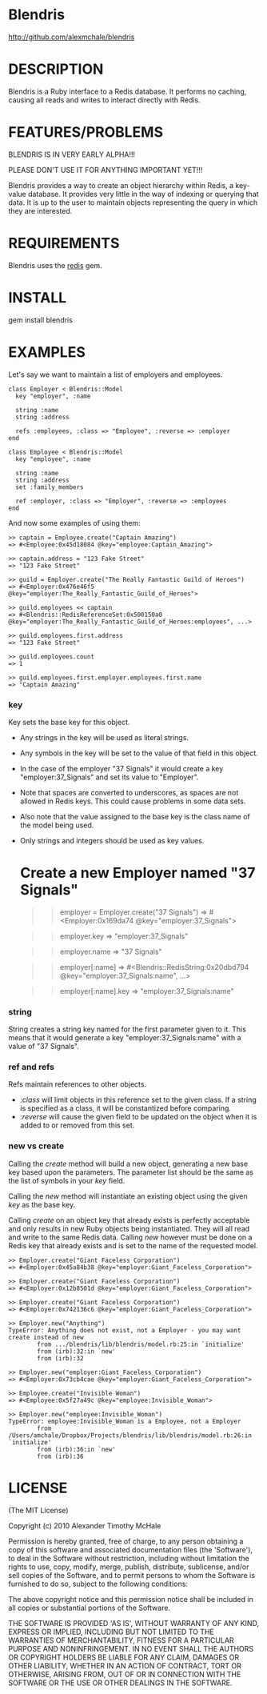 # Blendris #

http://github.com/alexmchale/blendris



# DESCRIPTION #

Blendris is a Ruby interface to a Redis database.  It performs no caching,
causing all reads and writes to interact directly with Redis.



# FEATURES/PROBLEMS #

BLENDRIS IS IN VERY EARLY ALPHA!!!

PLEASE DON'T USE IT FOR ANYTHING IMPORTANT YET!!!

Blendris provides a way to create an object hierarchy within Redis,
a key-value database.  It provides very little in the way of indexing
or querying that data.  It is up to the user to maintain objects
representing the query in which they are interested.



# REQUIREMENTS #

Blendris uses the [redis](http://gemcutter.org/gems/redis) gem.



# INSTALL #

gem install blendris



# EXAMPLES #

Let's say we want to maintain a list of employers and employees.

    class Employer < Blendris::Model
      key "employer", :name

      string :name
      string :address

      refs :employees, :class => "Employee", :reverse => :employer
    end

    class Employee < Blendris::Model
      key "employee", :name

      string :name
      string :address
      set :family_members

      ref :employer, :class => "Employer", :reverse => :employees
    end

And now some examples of using them:

    >> captain = Employee.create("Captain Amazing")
    => #<Employee:0x45d18084 @key="employee:Captain_Amazing">

    >> captain.address = "123 Fake Street"
    => "123 Fake Street"

    >> guild = Employer.create("The Really Fantastic Guild of Heroes")
    => #<Employer:0x476e46f5 @key="employer:The_Really_Fantastic_Guild_of_Heroes">

    >> guild.employees << captain
    => #<Blendris::RedisReferenceSet:0x500150a0 @key="employer:The_Really_Fantastic_Guild_of_Heroes:employees", ...>

    >> guild.employees.first.address
    => "123 Fake Street"

    >> guild.employees.count
    => 1

    >> guild.employees.first.employer.employees.first.name
    => "Captain Amazing"

### key ###

Key sets the base key for this object.

* Any strings in the key will be used as literal strings.
* Any symbols in the key will be set to the value of that field in this object.
* In the case of the employer "37 Signals" it would create a key
  "employer:37_Signals" and set its value to "Employer".
* Note that spaces are converted to underscores, as spaces are not allowed in
  Redis keys.  This could cause problems in some data sets.
* Also note that the value assigned to the base key is the class name of the
  model being used.
* Only strings and integers should be used as key values.

    # Create a new Employer named "37 Signals"
    >> employer = Employer.create("37 Signals")
    => #<Employer:0x169da74 @key="employer:37_Signals">

    >> employer.key
    => "employer:37_Signals"

    >> employer.name
    => "37 Signals"

    >> employer[:name]
    => #<Blendris::RedisString:0x20dbd794 @key="employer:37_Signals:name", ...>

    >> employer[:name].key
    => "employer:37_Signals:name"

### string ###

String creates a string key named for the first parameter given to it.
This means that it would generate a key "employer:37_Signals:name" with
a value of "37 Signals".

### ref and refs ###

Refs maintain references to other objects.

* *:class* will limit objects in this reference set to the given class.
  If a string is specified as a class, it will be constantized before
  comparing.
* *:reverse* will cause the given field to be updated on the object when
  it is added to or removed from this set.

### new vs create ###

Calling the *create* method will build a new object, generating a new base
key based upon the parameters.  The parameter list should be the same as
the list of symbols in your *key* field.

Calling the *new* method will instantiate an existing object using the
given *key* as the base key.

Calling *create* on an object key that already exists is perfectly acceptable
and only results in new Ruby objects being instantiated.  They will all read
and write to the same Redis data.  Calling *new* however must be done on a
Redis key that already exists and is set to the name of the requested model.

    >> Employer.create("Giant Faceless Corporation")
    => #<Employer:0x45a84b38 @key="employer:Giant_Faceless_Corporation">

    >> Employer.create("Giant Faceless Corporation")
    => #<Employer:0x12b8501d @key="employer:Giant_Faceless_Corporation">

    >> Employer.create("Giant Faceless Corporation")
    => #<Employer:0x742136c6 @key="employer:Giant_Faceless_Corporation">

    >> Employer.new("Anything")
    TypeError: Anything does not exist, not a Employer - you may want create instead of new
            from .../blendris/lib/blendris/model.rb:25:in `initialize'
            from (irb):32:in `new'
            from (irb):32

    >> Employer.new("employer:Giant_Faceless_Corporation")
    => #<Employer:0x73cb4cae @key="employer:Giant_Faceless_Corporation">

    >> Employee.create("Invisible Woman")
    => #<Employee:0x5f27a49c @key="employee:Invisible_Woman">

    >> Employer.new("employee:Invisible_Woman")
    TypeError: employee:Invisible_Woman is a Employee, not a Employer
            from /Users/amchale/Dropbox/Projects/blendris/lib/blendris/model.rb:26:in `initialize'
            from (irb):36:in `new'
            from (irb):36

# LICENSE #

(The MIT License)

Copyright (c) 2010 Alexander Timothy McHale

Permission is hereby granted, free of charge, to any person obtaining
a copy of this software and associated documentation files (the
'Software'), to deal in the Software without restriction, including
without limitation the rights to use, copy, modify, merge, publish,
distribute, sublicense, and/or sell copies of the Software, and to
permit persons to whom the Software is furnished to do so, subject to
the following conditions:

The above copyright notice and this permission notice shall be
included in all copies or substantial portions of the Software.

THE SOFTWARE IS PROVIDED 'AS IS', WITHOUT WARRANTY OF ANY KIND,
EXPRESS OR IMPLIED, INCLUDING BUT NOT LIMITED TO THE WARRANTIES OF
MERCHANTABILITY, FITNESS FOR A PARTICULAR PURPOSE AND NONINFRINGEMENT.
IN NO EVENT SHALL THE AUTHORS OR COPYRIGHT HOLDERS BE LIABLE FOR ANY
CLAIM, DAMAGES OR OTHER LIABILITY, WHETHER IN AN ACTION OF CONTRACT,
TORT OR OTHERWISE, ARISING FROM, OUT OF OR IN CONNECTION WITH THE
SOFTWARE OR THE USE OR OTHER DEALINGS IN THE SOFTWARE.
